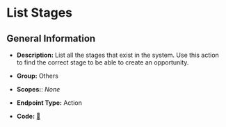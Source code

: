 # List Stages

## General Information

- **Description:** List all the stages that exist in the system. Use this action to find
the correct stage to be able to create an opportunity.

- **Group:** Others
- **Scopes:**: _None_
- **Endpoint Type:** Action
- **Code:** [🔗](https://github.com/NangoHQ/integration-templates/tree/main/integrations/unanet/actions/list-stages.ts)
